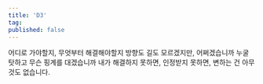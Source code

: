 ```yaml
---
title: 'D3' 
tag:
published: false
---
```


어디로 가야할지, 무엇부터 해결해야할지 방향도 길도 모르겠지만, 어쩌겠습니까
누굴 탓하고 무슨 핑계를 대겠습니까 
내가 해결하지 못하면, 인정받지 못하면, 변하는 건 아무것도 없습니다.